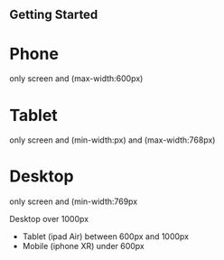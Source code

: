 

## Getting Started


# Phone
only screen and (max-width:600px)

# Tablet
only screen and (min-width:px) and (max-width:768px)

# Desktop
only screen and (min-width:769px

Desktop over 1000px
- Tablet (ipad Air) between 600px and 1000px
- Mobile (iphone XR) under 600px
